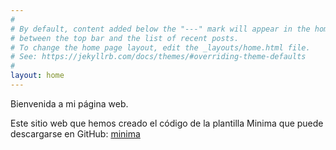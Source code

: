 ```yaml
---
#
# By default, content added below the "---" mark will appear in the home page
# between the top bar and the list of recent posts.
# To change the home page layout, edit the _layouts/home.html file.
# See: https://jekyllrb.com/docs/themes/#overriding-theme-defaults
#
layout: home
---
```

Bienvenida a mi página web. 

Este sitio web que hemos creado el código de la plantilla Minima que puede descargarse en GitHub: [minima](https://github.com/jekyll/minima)
